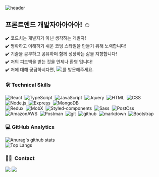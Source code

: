 ![header](https://capsule-render.vercel.app/api?type=slice&color=gradient&customColorList=4,6&width=100&height=250&section=header&text=BORA%20KIM&fontSize=50&animation=fadeIn&fontAlignY=40&rotate=15&desc=Front-End%20Developer&fontColor=fff)

## 프론트엔드 개발자아아아아! ☺️<br/>
✔️ 코드치는 개발자가 아닌 생각하는 개발자! <br/>
✔️  명확하고 이해하기 쉬운 코딩 스타일을 만들기 위해 노력합니다!<br/>
✔️  기술을 공부하고 공유하며 함께 성장하는 삶을 지향합니다!<br/>
✔️ 저의 피드백을 받는 것을 언제나 환영 입니다!<br/>
✔️  저에 대해 궁금하시다면, <a href="https://rara-record.github.io/">
  <img src="https://img.shields.io/badge/My Blog-7A1FA2?style=flat-squar&logo=GitHub Sponsors&logoColor=fff"/>
</a>를 방문해주세요.
&nbsp;
&nbsp;
&nbsp;
&nbsp;
### 🛠  Technical Skills

![React](https://img.shields.io/badge/-React-05122A?style=flat&logo=React)&nbsp;
![TypeScript](https://img.shields.io/badge/-TypeScript-05122A?style=flat&logo=TypeScript)&nbsp;
![JavaScript](https://img.shields.io/badge/-JavaScript-05122A?style=flat&logo=JavaScript)&nbsp;
![Jquery](https://img.shields.io/badge/-Jquery-05122A?style=flat&logo=Jquery)&nbsp;
![HTML](https://img.shields.io/badge/-HTML-05122A?style=flat&logo=HTML5)&nbsp;
![CSS](https://img.shields.io/badge/-CSS-05122A?style=flat&logo=CSS3&logoColor=1572B6)<br/>
![Node.js](https://img.shields.io/badge/-Node.js-05122A?style=flat&logo=Node.js)&nbsp;
![Express](https://img.shields.io/badge/-Express-05122A?style=flat&logo=Express)&nbsp;
![MongoDB](https://img.shields.io/badge/-MongoDB-05122A?style=flat&logo=MongoDB)<br/>
![Redux](https://img.shields.io/badge/-Redux-05122A?style=flat&logo=Redux)&nbsp;
![MobX](https://img.shields.io/badge/-MobX-05122A?style=flat&logo=MobX)&nbsp;
![Styled-components](https://img.shields.io/badge/-Styled--components-05122A?style=flat&logo=styled-components)&nbsp;
![Sass](https://img.shields.io/badge/-Sass-05122A?style=flat&logo=Sass)&nbsp;
![PostCss](https://img.shields.io/badge/-PostCss-05122A?style=flat&logo=PostCss&logoColor=1572B6)<br/>
![AmazonAWS](https://img.shields.io/badge/-AmazonAWS-05122A?style=flat&logo=AmazonAWS)&nbsp;
![Postman](https://img.shields.io/badge/-Postman-05122A?style=flat&logo=Postman)&nbsp;
![git](https://img.shields.io/badge/-git-05122A?style=flat&logo=git)&nbsp;
![github](https://img.shields.io/badge/-github-05122A?style=flat&logo=github)&nbsp;
![markdown](https://img.shields.io/badge/-markdown-05122A?style=flat&logo=markdown)&nbsp;
![Bootstrap](https://img.shields.io/badge/-Bootstrap-05122A?style=flat&logo=Bootstrap)&nbsp;
&nbsp;
&nbsp;
### 💻  GitHub Analytics
![Anurag's github stats](https://github-readme-stats.vercel.app/api?username=rara-record&show_icons=true&theme=buefy )<br>
![Top Langs](https://github-readme-stats.vercel.app/api/top-langs/?username=rara-record&layout=compact&theme=solarized-buefy)

### 🤝🏻 &nbsp;Contact
<a href="mailto:a52447879@gmail.com"><img src="https://img.shields.io/badge/-a52447879@gmail.com-D14836?style=flat&logo=Gmail&logoColor=white"/></a>
<a href="https://instagram.com/kk.bb.ra"><img src="https://img.shields.io/badge/-@kk.bb.ra-E4405F?style=flat&logo=Instagram&logoColor=white"/></a>





